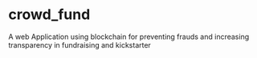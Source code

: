 # crowd_fund
A web Application using blockchain for preventing frauds and increasing transparency  in fundraising and kickstarter 
